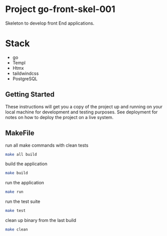
# Project go-front-skel-001

Skeleton to develop front End applications.

# Stack
- go
- Templ
- Htmx
- taildwindcss
- PostgreSQL

## Getting Started

These instructions will get you a copy of the project up and running on your local machine for development and testing purposes. See deployment for notes on how to deploy the project on a live system.

## MakeFile

run all make commands with clean tests
```bash
make all build
```

build the application
```bash
make build
```

run the application
```bash
make run
```

run the test suite
```bash
make test
```

clean up binary from the last build
```bash
make clean
```

